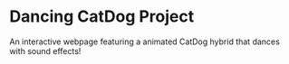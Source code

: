 # Dancing CatDog Project
An interactive webpage featuring a animated CatDog hybrid that dances with sound effects!
